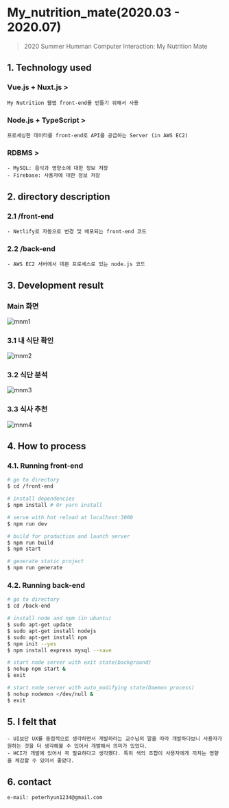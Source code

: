 # My_nutrition_mate(2020.03 - 2020.07)
> 2020 Summer Humman Computer Interaction: My Nutrition Mate

## 1. Technology used
### Vue.js + Nuxt.js >
    My Nutrition 웹앱 front-end를 만들기 위해서 사용
### Node.js + TypeScript >
    프로세싱한 데이터를 front-end로 API를 공급하는 Server (in AWS EC2)  
### RDBMS >   
    - MySQL: 음식과 영양소에 대한 정보 저장
    - Firebase: 사용자에 대한 정보 저장

## 2. directory description
### 2.1 /front-end  
    - Netlify로 자동으로 변경 및 배포되는 front-end 코드

### 2.2 /back-end
    - AWS EC2 서버에서 데몬 프로세스로 있는 node.js 코드

## 3. Development result
### Main 화면
![mnm1](https://user-images.githubusercontent.com/46476398/92077322-21eb5f80-edf7-11ea-90d1-b3e813ae5704.JPG)


### 3.1 내 식단 확인
![mnm2](https://user-images.githubusercontent.com/46476398/92077324-231c8c80-edf7-11ea-8c02-b13cfc76a001.JPG)

### 3.2 식단 분석
![mnm3](https://user-images.githubusercontent.com/46476398/92077325-23b52300-edf7-11ea-894d-b5fdd9ef35eb.JPG)

### 3.3 식사 추천
![mnm4](https://user-images.githubusercontent.com/46476398/92077326-244db980-edf7-11ea-9ff5-65782d053c27.JPG)

## 4. How to process

### 4.1. Running front-end

``` bash
# go to directory
$ cd /front-end

# install dependencies
$ npm install # Or yarn install

# serve with hot reload at localhost:3000
$ npm run dev

# build for production and launch server
$ npm run build
$ npm start

# generate static project
$ npm run generate
```
### 4.2. Running back-end

``` bash
# go to directory
$ cd /back-end

# install node and npm (in ubuntu)
$ sudo apt-get update 
$ sudo apt-get install nodejs
$ sudo apt-get install npm
$ npm init --yes
$ npm install express mysql --save

# start node server with exit state(background)    
$ nohup npm start &
$ exit

# start node server with auto_modifying state(Daemon process)
$ nohup nodemon </dev/null &
$ exit
```

## 5. I felt that
    - UI보단 UX를 중점적으로 생각하면서 개발하라는 교수님의 말을 따라 개발하다보니 사용자가 원하는 것을 더 생각해볼 수 있어서 개발해서 의미가 있었다. 
    - HCI가 개발에 있어서 꼭 필요하다고 생각했다. 특히 색의 조합이 사용자에게 끼치는 영향을 체감할 수 있어서 좋았다. 

## 6. contact
    e-mail: peterhyun1234@gmail.com
